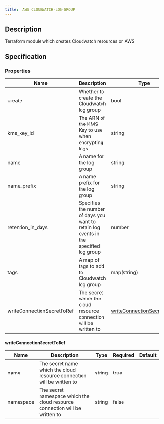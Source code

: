 ```yaml
---
title:  AWS CLOUDWATCH-LOG-GROUP
---
```


## Description

Terraform module which creates Cloudwatch resources on AWS

## Specification


### Properties

 Name | Description | Type | Required | Default 
 ------------ | ------------- | ------------- | ------------- | ------------- 
 create | Whether to create the Cloudwatch log group | bool | false |  
 kms_key_id | The ARN of the KMS Key to use when encrypting logs | string | false |  
 name | A name for the log group | string | false |  
 name_prefix | A name prefix for the log group | string | false |  
 retention_in_days | Specifies the number of days you want to retain log events in the specified log group | number | false |  
 tags | A map of tags to add to Cloudwatch log group | map(string) | false |  
 writeConnectionSecretToRef | The secret which the cloud resource connection will be written to | [writeConnectionSecretToRef](#writeConnectionSecretToRef) | false |  


#### writeConnectionSecretToRef

 Name | Description | Type | Required | Default 
 ------------ | ------------- | ------------- | ------------- | ------------- 
 name | The secret name which the cloud resource connection will be written to | string | true |  
 namespace | The secret namespace which the cloud resource connection will be written to | string | false |  
